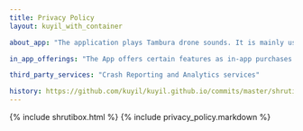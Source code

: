 ```yaml
---
title: Privacy Policy
layout: kuyil_with_container

about_app: "The application plays Tambura drone sounds. It is mainly used while practicing Carnatic music. It's also useful for creating a peaceful atmosphere for meditation."

in_app_offerings: "The App offers certain features as in-app purchases that enhance or extend the functionality of the App"

third_party_services: "Crash Reporting and Analytics services"

history: https://github.com/kuyil/kuyil.github.io/commits/master/shrutibox/privacy/index.markdown
---
```


{% include shrutibox.html %}
{% include privacy_policy.markdown %}
